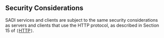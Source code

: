 ## Security Considerations ##

SADI services and clients are subject to the same security considerations as servers and clients that use the HTTP protocol, as described in Section 15 of `[`[HTTP](NormativeReferences#HTTP.md)`]`.